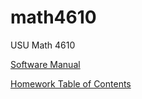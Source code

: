 
# math4610
USU Math 4610

[Software Manual](https://philipnelson5.github.io/math4610/SoftwareManual)

[Homework Table of Contents](https://philipnelson5.github.io/math4610/HomeWork)
